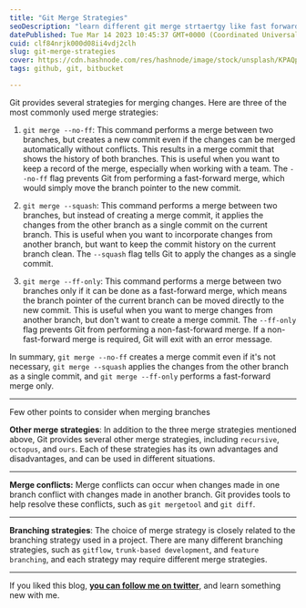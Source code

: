 ```yaml
---
title: "Git Merge Strategies"
seoDescription: "learn different git merge strtaertgy like fast forward, --no-ff, squash and --ff-only"
datePublished: Tue Mar 14 2023 10:45:37 GMT+0000 (Coordinated Universal Time)
cuid: clf84nrjk000d08ii4vdj2clh
slug: git-merge-strategies
cover: https://cdn.hashnode.com/res/hashnode/image/stock/unsplash/KPAQpJYzH0Y/upload/9eac0c13f678052ae74d5d3c7f142511.jpeg
tags: github, git, bitbucket

---
```


Git provides several strategies for merging changes. Here are three of the most commonly used merge strategies:

1. `git merge --no-ff`: This command performs a merge between two branches, but creates a new commit even if the changes can be merged automatically without conflicts. This results in a merge commit that shows the history of both branches. This is useful when you want to keep a record of the merge, especially when working with a team. The `--no-ff` flag prevents Git from performing a fast-forward merge, which would simply move the branch pointer to the new commit.
    
2. `git merge --squash`: This command performs a merge between two branches, but instead of creating a merge commit, it applies the changes from the other branch as a single commit on the current branch. This is useful when you want to incorporate changes from another branch, but want to keep the commit history on the current branch clean. The `--squash` flag tells Git to apply the changes as a single commit.
    
3. `git merge --ff-only`: This command performs a merge between two branches only if it can be done as a fast-forward merge, which means the branch pointer of the current branch can be moved directly to the new commit. This is useful when you want to merge changes from another branch, but don't want to create a merge commit. The `--ff-only` flag prevents Git from performing a non-fast-forward merge. If a non-fast-forward merge is required, Git will exit with an error message.
    

In summary, `git merge --no-ff` creates a merge commit even if it's not necessary, `git merge --squash` applies the changes from the other branch as a single commit, and `git merge --ff-only` performs a fast-forward merge only.

---

Few other points to consider when merging branches

**Other merge strategies**: In addition to the three merge strategies mentioned above, Git provides several other merge strategies, including `recursive`, `octopus`, and `ours`. Each of these strategies has its own advantages and disadvantages, and can be used in different situations.

---

**Merge conflicts:** Merge conflicts can occur when changes made in one branch conflict with changes made in another branch. Git provides tools to help resolve these conflicts, such as `git mergetool` and `git diff`.

---

**Branching strategies**: The choice of merge strategy is closely related to the branching strategy used in a project. There are many different branching strategies, such as `gitflow`, `trunk-based development`, and `feature branching`, and each strategy may require different merge strategies.

---

If you liked this blog, [**you can follow me on twitter**](https://twitter.com/nkalra0123), and learn something new with me.